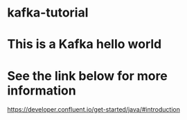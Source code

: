 # kafka-tutorial

# This is a Kafka hello world 

# See the link below for more information 

https://developer.confluent.io/get-started/java/#introduction
